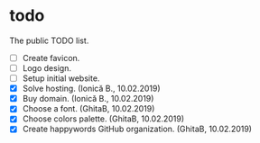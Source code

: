 # todo
The public TODO list.

- [ ] Create favicon.
- [ ] Logo design.
- [ ] Setup initial website.
- [x] Solve hosting. (Ionică B., 10.02.2019)
- [x] Buy domain. (Ionică B., 10.02.2019)
- [x] Choose a font. (GhitaB, 10.02.2019)
- [x] Choose colors palette. (GhitaB, 10.02.2019)
- [x] Create happywords GitHub organization. (GhitaB, 10.02.2019)
